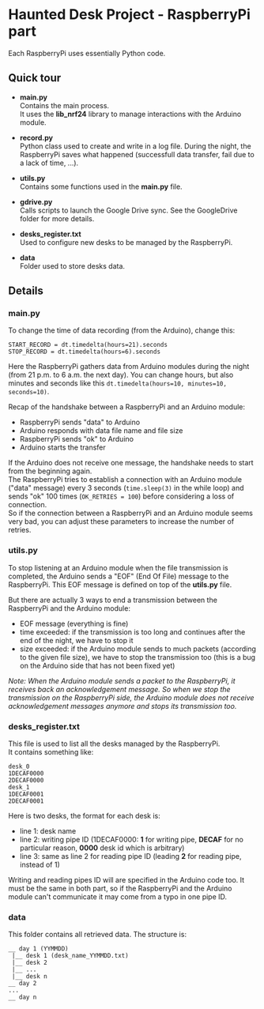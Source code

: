 # Haunted Desk Project - RaspberryPi part

Each RaspberryPi uses essentially Python code.


## Quick tour

- **main.py**  
Contains the main process.  
It uses the **lib_nrf24** library to manage interactions with the Arduino module.

- **record.py**  
Python class used to create and write in a log file. During the night, the RaspberryPi saves what happened (successfull data transfer,
fail due to a lack of time, ...).

- **utils.py**  
Contains some functions used in the **main.py** file.

- **gdrive.py**  
Calls scripts to launch the Google Drive sync. See the GoogleDrive folder for more details.

- **desks_register.txt**  
Used to configure new desks to be managed by the RaspberryPi.

- **data**  
Folder used to store desks data.


## Details

### main.py

To change the time of data recording (from the Arduino), change this:  
```
START_RECORD = dt.timedelta(hours=21).seconds
STOP_RECORD = dt.timedelta(hours=6).seconds
```
Here the RaspberryPi gathers data from Arduino modules during the night (from 21 p.m. to 6 a.m. the next day).
You can change hours, but also minutes and seconds like this `dt.timedelta(hours=10, minutes=10, seconds=10)`.

Recap of the handshake between a RaspberryPi and an Arduino module:
- RaspberryPi sends "data" to Arduino
- Arduino responds with data file name and file size
- RaspberryPi sends "ok" to Arduino
- Arduino starts the transfer

If the Arduino does not receive one message, the handshake needs to start from the beginning again.  
The RaspberryPi tries to establish a connection with an Arduino module ("data" message) every 3 seconds (`time.sleep(3)` in the while loop) and sends "ok" 100 times (`OK_RETRIES = 100`) before considering a loss of connection.  
So if the connection between a RaspberryPi and an Arduino module seems very bad, you can adjust these parameters to increase the number
of retries.

### utils.py

To stop listening at an Arduino module when the file transmission is completed, the Arduino sends a "EOF" (End Of File) message to the
RaspberryPi. This EOF message is defined on top of the **utils.py** file.  

But there are actually 3 ways to end a transmission between the RaspberryPi and the Arduino module:
- EOF message (everything is fine)
- time exceeded: if the transmission is too long and continues after the end of the night, we have to stop it
- size exceeded: if the Arduino module sends to much packets (according to the given file size), we have to stop the transmission too (this is a bug on the Arduino side that has not been fixed yet)

*Note: When the Arduino module sends a packet to the RaspberryPi, it receives back an acknowledgement message. So when we stop the transmission on the RaspberryPi side, the Arduino module does not receive acknowledgement messages anymore and stops its transmission too.*

### desks_register.txt

This file is used to list all the desks managed by the RaspberryPi.  
It contains something like:
```
desk_0
1DECAF0000
2DECAF0000
desk_1
1DECAF0001
2DECAF0001
```

Here is two desks, the format for each desk is:
- line 1: desk name
- line 2: writing pipe ID (1DECAF0000: **1** for writing pipe, **DECAF** for no particular reason, **0000** desk id which is arbitrary)
- line 3: same as line 2 for reading pipe ID (leading **2** for reading pipe, instead of 1)

Writing and reading pipes ID will are specified in the Arduino code too. It must be the same in both part, so if the RaspberryPi and the Arduino module can't communicate it may come from a typo in one pipe ID.

### data

This folder contains all retrieved data. The structure is:
```
__ day 1 (YYMMDD)
 |__ desk 1 (desk_name_YYMMDD.txt)
 |__ desk 2
 |__ ...
 |__ desk n
__ day 2
...
__ day n
```
